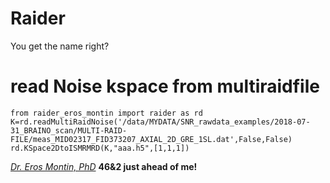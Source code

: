 # Raider
You get the name right?

# read Noise kspace from multiraidfile

```
from raider_eros_montin import raider as rd
K=rd.readMultiRaidNoise('/data/MYDATA/SNR_rawdata_examples/2018-07-31_BRAINO_scan/MULTI-RAID-FILE/meas_MID02317_FID373207_AXIAL_2D_GRE_1SL.dat',False,False)
rd.KSpace2DtoISMRMRD(K,"aaa.h5",[1,1,1])
```


[*Dr. Eros Montin, PhD*](http://me.biodimensional.com)
**46&2 just ahead of me!**
